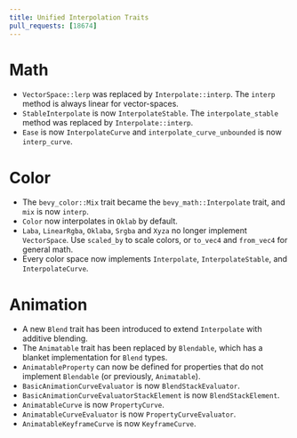 ```yaml
---
title: Unified Interpolation Traits
pull_requests: [18674]
---
```


# Math

+ `VectorSpace::lerp` was replaced by `Interpolate::interp`. The `interp` method is always linear for vector-spaces.
+ `StableInterpolate` is now `InterpolateStable`. The `interpolate_stable` method was replaced by `Interpolate::interp`.
+ `Ease` is now `InterpolateCurve` and `interpolate_curve_unbounded` is now `interp_curve`.

# Color

+ The `bevy_color::Mix` trait became the `bevy_math::Interpolate` trait, and `mix` is now `interp`.
+ `Color` now interpolates in `Oklab` by default.
+ `Laba`, `LinearRgba`, `Oklaba`, `Srgba` and `Xyza` no longer implement `VectorSpace`. Use `scaled_by` to scale colors, or `to_vec4` and `from_vec4` for general math.
+ Every color space now implements `Interpolate`, `InterpolateStable`, and `InterpolateCurve`.

# Animation

+ A new `Blend` trait has been introduced to extend `Interpolate` with additive blending.
+ The `Animatable` trait has been replaced by `Blendable`, which has a blanket implementation for `Blend` types.
+ `AnimatableProperty` can now be defined for properties that do not implement `Blendable` (or previously, `Animatable`).
+ `BasicAnimationCurveEvaluator` is now `BlendStackEvaluator`.
+ `BasicAnimationCurveEvaluatorStackElement` is now `BlendStackElement`.
+ `AnimatableCurve` is now `PropertyCurve`.
+ `AnimatableCurveEvaluator` is now `PropertyCurveEvaluator`.
+ `AnimatableKeyframeCurve` is now `KeyframeCurve`.
